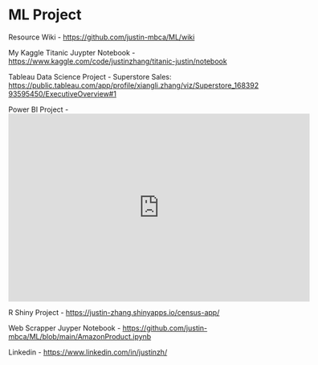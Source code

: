 # ML Project
Resource Wiki - https://github.com/justin-mbca/ML/wiki

My Kaggle Titanic Juypter Notebook - https://www.kaggle.com/code/justinzhang/titanic-justin/notebook

Tableau Data Science Project - Superstore Sales:  https://public.tableau.com/app/profile/xiangli.zhang/viz/Superstore_16839293595450/ExecutiveOverview#1

Power BI Project - <iframe title="Financial Report 2 - Profit Analysis" width="600" height="373.5" src="https://app.powerbi.com/view?r=eyJrIjoiOTc3Y2NiMmMtMThlMi00NzEyLWEzZjUtMmFmNzcyN2JlY2Q3IiwidCI6IjNmMTA1MjRiLWRjODUtNGFjNy05YTVlLWI3Y2ZlYzRiNTI4ZCIsImMiOjF9" frameborder="0" allowFullScreen="true"></iframe>

R Shiny Project - https://justin-zhang.shinyapps.io/census-app/

Web Scrapper Juyper Notebook - https://github.com/justin-mbca/ML/blob/main/AmazonProduct.ipynb

Linkedin - https://www.linkedin.com/in/justinzh/


